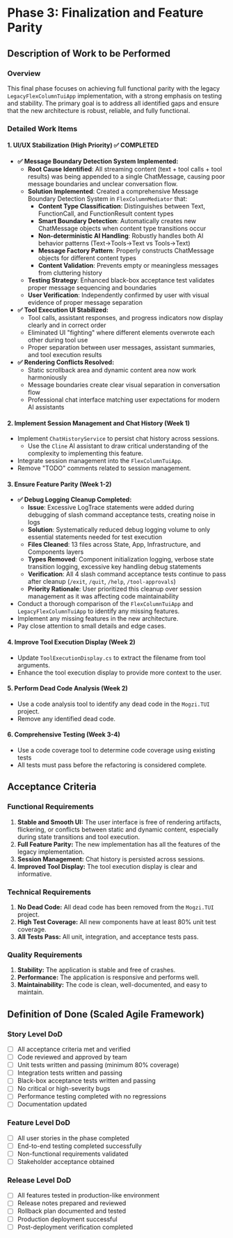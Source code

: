 # Phase 3: Finalization and Feature Parity

## Description of Work to be Performed

### Overview
This final phase focuses on achieving full functional parity with the legacy `LegacyFlexColumnTuiApp` implementation, with a strong emphasis on testing and stability. The primary goal is to address all identified gaps and ensure that the new architecture is robust, reliable, and fully functional.

### Detailed Work Items

#### 1. UI/UX Stabilization (High Priority) ✅ **COMPLETED**
- **✅ Message Boundary Detection System Implemented:**
  - **Root Cause Identified**: All streaming content (text + tool calls + tool results) was being appended to a single ChatMessage, causing poor message boundaries and unclear conversation flow.
  - **Solution Implemented**: Created a comprehensive Message Boundary Detection System in `FlexColumnMediator` that:
    - **Content Type Classification**: Distinguishes between Text, FunctionCall, and FunctionResult content types
    - **Smart Boundary Detection**: Automatically creates new ChatMessage objects when content type transitions occur
    - **Non-deterministic AI Handling**: Robustly handles both AI behavior patterns (Text→Tools→Text vs Tools→Text)
    - **Message Factory Pattern**: Properly constructs ChatMessage objects for different content types
    - **Content Validation**: Prevents empty or meaningless messages from cluttering history
  - **Testing Strategy**: Enhanced black-box acceptance test validates proper message sequencing and boundaries
  - **User Verification**: Independently confirmed by user with visual evidence of proper message separation
- **✅ Tool Execution UI Stabilized:**
  - Tool calls, assistant responses, and progress indicators now display clearly and in correct order
  - Eliminated UI "fighting" where different elements overwrote each other during tool use
  - Proper separation between user messages, assistant summaries, and tool execution results
- **✅ Rendering Conflicts Resolved:**
  - Static scrollback area and dynamic content area now work harmoniously
  - Message boundaries create clear visual separation in conversation flow
  - Professional chat interface matching user expectations for modern AI assistants

#### 2. Implement Session Management and Chat History (Week 1)
- Implement `ChatHistoryService` to persist chat history across sessions.
  - Use the `Cline` AI assistant to draw critical understanding of the complexity to implementing this feature.
- Integrate session management into the `FlexColumnTuiApp`.
- Remove "TODO" comments related to session management.

#### 3. Ensure Feature Parity (Week 1-2)
- **✅ Debug Logging Cleanup Completed:**
  - **Issue**: Excessive LogTrace statements were added during debugging of slash command acceptance tests, creating noise in logs
  - **Solution**: Systematically reduced debug logging volume to only essential statements needed for test execution
  - **Files Cleaned**: 13 files across State, App, Infrastructure, and Components layers
  - **Types Removed**: Component initialization logging, verbose state transition logging, excessive key handling debug statements
  - **Verification**: All 4 slash command acceptance tests continue to pass after cleanup (`/exit`, `/quit`, `/help`, `/tool-approvals`)
  - **Priority Rationale**: User prioritized this cleanup over session management as it was affecting code maintainability
- Conduct a thorough comparison of the `FlexColumnTuiApp` and `LegacyFlexColumnTuiApp` to identify any missing features.
- Implement any missing features in the new architecture.
- Pay close attention to small details and edge cases.

#### 4. Improve Tool Execution Display (Week 2)
- Update `ToolExecutionDisplay.cs` to extract the filename from tool arguments.
- Enhance the tool execution display to provide more context to the user.

#### 5. Perform Dead Code Analysis (Week 2)
- Use a code analysis tool to identify any dead code in the `Mogzi.TUI` project.
- Remove any identified dead code.

#### 6. Comprehensive Testing (Week 3-4)
- Use a code coverage tool to determine code coverage using existing tests
- All tests must pass before the refactoring is considered complete.

## Acceptance Criteria

### Functional Requirements
1.  **Stable and Smooth UI:** The user interface is free of rendering artifacts, flickering, or conflicts between static and dynamic content, especially during state transitions and tool execution.
2.  **Full Feature Parity:** The new implementation has all the features of the legacy implementation.
3.  **Session Management:** Chat history is persisted across sessions.
4.  **Improved Tool Display:** The tool execution display is clear and informative.

### Technical Requirements
1.  **No Dead Code:** All dead code has been removed from the `Mogzi.TUI` project.
2.  **High Test Coverage:** All new components have at least 80% unit test coverage.
3.  **All Tests Pass:** All unit, integration, and acceptance tests pass.

### Quality Requirements
1.  **Stability:** The application is stable and free of crashes.
2.  **Performance:** The application is responsive and performs well.
3.  **Maintainability:** The code is clean, well-documented, and easy to maintain.

## Definition of Done (Scaled Agile Framework)

### Story Level DoD
- [ ] All acceptance criteria met and verified
- [ ] Code reviewed and approved by team
- [ ] Unit tests written and passing (minimum 80% coverage)
- [ ] Integration tests written and passing
- [ ] Black-box acceptance tests written and passing
- [ ] No critical or high-severity bugs
- [ ] Performance testing completed with no regressions
- [ ] Documentation updated

### Feature Level DoD
- [ ] All user stories in the phase completed
- [ ] End-to-end testing completed successfully
- [ ] Non-functional requirements validated
- [ ] Stakeholder acceptance obtained

### Release Level DoD
- [ ] All features tested in production-like environment
- [ ] Release notes prepared and reviewed
- [ ] Rollback plan documented and tested
- [ ] Production deployment successful
- [ ] Post-deployment verification completed
